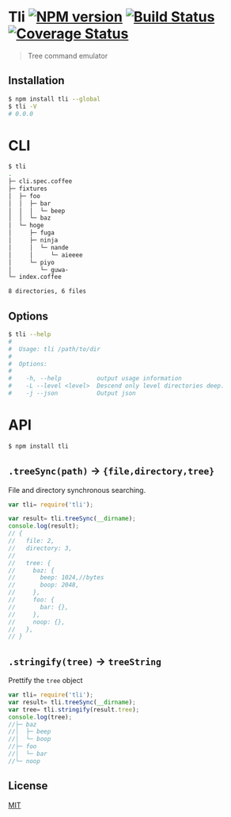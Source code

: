 # Tli [![NPM version][npm-image]][npm] [![Build Status][travis-image]][travis] [![Coverage Status][coveralls-image]][coveralls]

> Tree command emulator

## Installation
```bash
$ npm install tli --global
$ tli -V
# 0.0.0
```

# CLI
```bash
$ tli
.
├─ cli.spec.coffee
├─ fixtures
│  ├─ foo
│  │  ├─ bar
│  │  │  └─ beep
│  │  └─ baz
│  └─ hoge
│     ├─ fuga
│     ├─ ninja
│     │  └─ nande
│     │     └─ aieeee
│     └─ piyo
│        └─ guwa-
└─ index.coffee

8 directories, 6 files
```

## Options
```bash
$ tli --help
#
#  Usage: tli /path/to/dir
#
#  Options:
#
#    -h, --help          output usage information
#    -L --level <level>  Descend only level directories deep.
#    -j --json           Output json
```

# API
```bash
$ npm install tli
```

## `.treeSync(path)` -> `{file,directory,tree}`

File and directory synchronous searching.

```js
var tli= require('tli');

var result= tli.treeSync(__dirname);
console.log(result);
// {
//   file: 2,
//   directory: 3,
//
//   tree: {
//     baz: {
//       beep: 1024,//bytes
//       boop: 2048,
//     },
//     foo: {
//       bar: {},
//     },
//     noop: {},
//   },
// }
```

## `.stringify(tree)` -> `treeString`

Prettify the `tree` object

```js
var tli= require('tli');
var result= tli.treeSync(__dirname);
var tree= tli.stringify(result.tree);
console.log(tree);
//├─ baz
//│  ├─ beep
//│  └─ boop
//├─ foo
//│  └─ bar
//└─ noop
```

License
---
[MIT][License]

[License]: http://59naga.mit-license.org/

[npm-image]:https://img.shields.io/npm/v/tli.svg?style=flat-square
[npm]: https://npmjs.org/package/tli
[travis-image]: http://img.shields.io/travis/59naga/tli.svg?style=flat-square
[travis]: https://travis-ci.org/59naga/tli
[coveralls-image]: http://img.shields.io/coveralls/59naga/tli.svg?style=flat-square
[coveralls]: https://coveralls.io/r/59naga/tli?branch=master